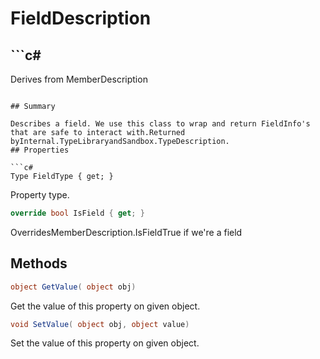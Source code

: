 # FieldDescription

## ```c#
Derives from MemberDescription
```

## Summary

Describes a field. We use this class to wrap and return FieldInfo's that are safe to interact with.Returned byInternal.TypeLibraryandSandbox.TypeDescription.
## Properties

```c#
Type FieldType { get; } 
```
Property type.
```c#
override bool IsField { get; } 
```
OverridesMemberDescription.IsFieldTrue if we're a field
## Methods

```c#
object GetValue( object obj) 
```
Get the value of this property on given object.
```c#
void SetValue( object obj, object value) 
```
Set the value of this property on given object.
